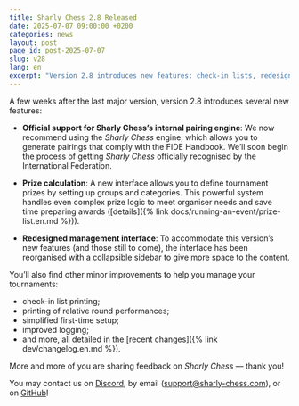 ```yaml
---
title: Sharly Chess 2.8 Released
date: 2025-07-07 09:00:00 +0200
categories: news
layout: post
page_id: post-2025-07-07
slug: v28
lang: en
excerpt: "Version 2.8 introduces new features: check-in lists, redesigned console layout…"
---
```


A few weeks after the last major version, version 2.8 introduces several new features:

- **Official support for Sharly Chess’s internal pairing engine**:
  We now recommend using the _Sharly Chess_ engine, which allows you to generate pairings that comply with the FIDE Handbook.
  We’ll soon begin the process of getting _Sharly Chess_ officially recognised by the International Federation.

- **Prize calculation**:
  A new interface allows you to define tournament prizes by setting up groups and categories.
  This powerful system handles even complex prize logic to meet organiser needs and save time preparing awards ([details]({% link docs/running-an-event/prize-list.en.md %})).

- **Redesigned management interface**:
  To accommodate this version’s new features (and those still to come), the interface has been reorganised with a collapsible sidebar to give more space to the content.

You’ll also find other minor improvements to help you manage your tournaments:

- check-in list printing;
- printing of relative round performances;
- simplified first-time setup;
- improved logging;
- and more, all detailed in the [recent changes]({% link dev/changelog.en.md %}).

More and more of you are sharing feedback on _Sharly Chess_ — thank you!

You may contact us on [Discord](https://discord.gg/WGG87eJzQZ), by email ([support@sharly-chess.com](mailto:support@sharly-chess.com)), or on [GitHub](https://github.com/sharly-chess/sharly-chess/issues)!
